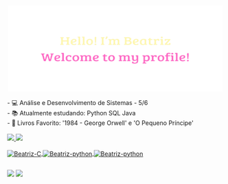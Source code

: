 <p align="center">
  <a href="https://www.linkedin.com/in/beatriz-mesquita-840029253" alt="Hello, I'm Beatriz">
    <img src="./Hello.png" alt="Hello! I'm Beatriz." style="width:500px; height:200px;" />
  </a>
</p>
 - 💻 Análise e Desenvolvimento de Sistemas - 5/6</br>
 - 📚 Atualmente estudando: Python  SQL  Java </br>
 - 📖 Livros Favorito: '1984 - George Orwell' e 'O Pequeno Príncipe' </br>
<br/>
<div>
  <a href="https://github.com/BEATRIZ158">
    <img height="180em" src="https://github-readme-stats.vercel.app/api?username=BEATRIZ158&show_icons=true&theme=dracula"/>
    <img height="180em" src="https://github-readme-stats.vercel.app/api/top-langs/?username=BEATRIZ158&layout=compact&langs_count=16&theme=dracula"/> 
</div>
<div style="displey:online_block"><br>
  <img align="center" alt="Beatriz-C" height="30" width="40" src="https://cdn.jsdelivr.net/gh/devicons/devicon/icons/c/c-original.svg">
  <img align="center" alt="Beatriz-python" height="30" width="40" src="https://cdn.jsdelivr.net/gh/devicons/devicon/icons/python/python-original.svg">
  <img align="center" alt="Beatriz-python" height="35" width="45" src="https://cdn.jsdelivr.net/gh/devicons/devicon@latest/icons/java/java-original-wordmark.svg">
</div>
    
  ##

<div>
  <a href="https://www.linkedin.com/in/beatriz-mesquita-840029253/"><img src="https://img.shields.io/badge/LinkedIn-0077B5?style=for-the-badge&logo=linkedin&logoColor=white" target="_blank"></a>
  <a href="https://www.instagram.com/beatrizmesquitadossantos/"><img src="https://img.shields.io/badge/Instagram-E4405F?style=for-the-badge&logo=instagram&logoColor=white" target="_blanl"></a>
</div>
